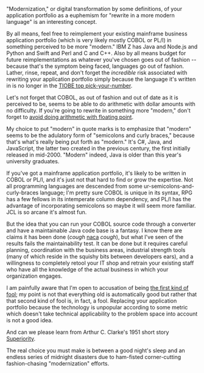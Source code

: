 "Modernization," or digital transformation by some definitions, of your application portfolio as a euphemism for "rewrite in a more modern language" is an interesting concept.

By all means, feel free to reimplement your existing mainframe business application portfolio (which is very likely mostly COBOL or PL/I) in something perceived to be more "modern."  IBM Z has Java and Node.js and Python and Swift and Perl and C and C++.  Also by all means budget for future reimplementations as whatever you've chosen goes out of fashion -- because that's the symptom being faced, languages go out of fashion.  Lather, rinse, repeat, and don't forget the _incredible_ risk associated with rewriting your application portfolio simply because the language it's written in is no longer in the [TIOBE top pick-your-number](https://www.tiobe.com/tiobe-index/).

Let's not forget that COBOL, as out of fashion and out of date as it is perceived to be, seems to be able to do arithmetic with dollar amounts with no difficulty.  If you're going to rewrite in something more "modern," don't forget to [avoid doing arithmetic with floating point](https://medium.com/@bellmar/is-cobol-holding-you-hostage-with-math-5498c0eb428b).

My choice to put "modern" in quote marks is to emphasize that "modern" seems to be the adulatory form of "semicolons and curly braces," because that's what's really being put forth as "modern."  It's C#, Java, and JavaScript, the latter two created in the previous century, the first initially released in mid-2000.  "Modern" indeed, Java is older than this year's university graduates.

If you've got a mainframe application portfolio, it's likely to be written in COBOL or PL/I, and it's just not that hard to find or grow the expertise.  Not all programming languages are descended from some ur-semicolons-and-curly-braces language; I'm pretty sure COBOL is unique in its syntax, RPG has a few fellows in its intemperate column dependency, and PL/I has the advantage of incorporating semicolons so maybe it will seem more familiar.  JCL is so arcane it's almost fun.

But the idea that you can run your COBOL source code through a converter and have a maintainable Java code base is a fantasy.  I know there are claims it has been done (_cough_ [naca](https://stackoverflow.com/questions/1029974/experience-migrating-legacy-cobol-pl1-to-java/1061829#1061829) _cough_), but what I've seen of the results fails the maintainability test.  It can be done but it requires careful planning, coordination with the business areas, industrial strength tools (many of which reside in the squishy bits between developers ears), and a willingness to completely retool your IT shop and retrain your existing staff who have all the knowledge of the actual business in which your organization engages.

I am painfully aware that I'm open to accusation of being [the first kind of fool](https://quoteinvestigator.com/2017/02/02/old-good/); my point is not that everything old is automatically good but rather that that second kind of fool is, in fact, a fool.  Replacing your application portfolio because the technology is unpopular according to some metric which doesn't take technical applicability to the problem space into account is not a good idea.

And can we please learn from Arthur C. Clarke's 1951 short story [Superiority](https://en.wikipedia.org/wiki/Superiority_(short_story)).  

The real choice you must make is between a good night's sleep and an endless series of midnight disasters due to ham-fisted corner-cutting fashion-chasing "modernization" efforts.
